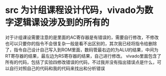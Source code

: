 # src 为计组课程设计代码，vivado为数字逻辑课设涉及到的所有的
对于计组课设需要注意的是里面的AC寄存器是有错误的，需要自行修改，不修改也可以只要你的指令不会很复杂一般是看不出区别的，其次我已经将指令给删除了，指令自己设计自己写入到ROM里面，数码管最右边的为ALU的结果，中间为RT寄存器的结果，最左边为RS寄存器的结果，自己进行修改。
vivado里面包含了所有的代码，包括了实验四修改错误的代码，不过我并没有指出错误点是什么，可以自行对照自己的代码和我的代码来找出和分析错误
